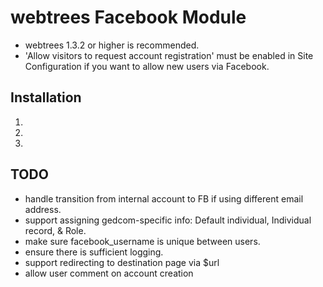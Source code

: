 webtrees Facebook Module
========================

* webtrees 1.3.2 or higher is recommended.
* 'Allow visitors to request account registration' must be enabled in Site Configuration if you want to allow new users via Facebook.


## Installation ##
1.
2.
3.

## TODO ##
* handle transition from internal account to FB if using different email address.
* support assigning gedcom-specific info: Default individual, Individual record, & Role.
* make sure facebook_username is unique between users.
* ensure there is sufficient logging.
* support redirecting to destination page via $url
* allow user comment on account creation
